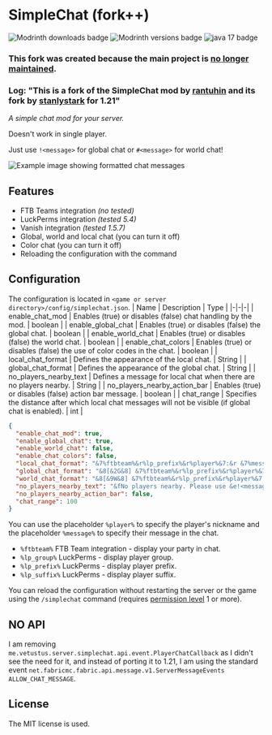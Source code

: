 # SimpleChat (fork++)

![Modrinth downloads badge](https://img.shields.io/modrinth/dt/PXaxqCH3)
![Modrinth versions badge](https://img.shields.io/modrinth/game-versions/PXaxqCH3)
![java 17 badge](https://img.shields.io/badge/java-21+-orange?logo=java)

### This fork was created because the main project is [no longer maintained](https://github.com/cayennemc/SimpleChat/issues/11).

### Log: "This is a fork of the SimpleChat mod by [rantuhin](https://github.com/cayennemc/SimpleChat) and its fork by [stanlystark](https://github.com/stanlystark/SimpleChat) for 1.21"

_A simple chat mod for your server._

Doesn't work in single player.

Just use `!<message>` for global chat or `#<message>` for world chat!

![Example image showing formatted chat messages](https://i.imgur.com/aWeZ1DV.png)
## Features
- FTB Teams integration _(no tested)_
- LuckPerms integration _(tested 5.4)_
- Vanish integration _(tested 1.5.7)_
- Global, world and local chat (you can turn it off)
- Color chat (you can turn it off)
- Reloading the configuration with the command

## Configuration
The configuration is located in `<game or server directory>/config/simplechat.json`.
| Name | Description | Type |
|-|-|-|
| enable_chat_mod | Enables (true) or disables (false) chat handling by the mod. | boolean |
| enable_global_chat | Enables (true) or disables (false) the global chat. | boolean |
| enable_world_chat | Enables (true) or disables (false) the world chat. | boolean |
| enable_chat_colors | Enables (true) or disables (false) the use of color codes in the chat. | boolean |
| local_chat_format | Defines the appearance of the local chat. | String |
| global_chat_format | Defines the appearance of the global chat. | String |
| no_players_nearby_text | Defines a message for local chat when there are no players nearby. | String |
| no_players_nearby_action_bar | Enables (true) or disables (false) action bar message. | boolean |
| chat_range | Specifies the distance after which local chat messages will not be visible (if global chat is enabled). | int |

```json
{
  "enable_chat_mod": true,
  "enable_global_chat": true,
  "enable_world_chat": false,
  "enable_chat_colors": false,
  "local_chat_format": "&7%ftbteam%&r%lp_prefix%&r%player%&7:&r &7%message%",
  "global_chat_format": "&8[&2G&8] &7%ftbteam%&r%lp_prefix%&r%player%&7:&r &e%message%",
  "world_chat_format": "&8[&9W&8] &7%ftbteam%&r%lp_prefix%&r%player%&7:&r &e%message%",
  "no_players_nearby_text": "&fNo players nearby. Please use &e!<message> &ffor global chat.",
  "no_players_nearby_action_bar": false,
  "chat_range": 100
}
```
You can use the placeholder `%player%` to specify the player's nickname and the placeholder `%message%` to specify their message in the chat.

- `%ftbteam%` FTB Team integration - display your party in chat.
- `%lp_group%` LuckPerms - display player group.
- `%lp_prefix%` LuckPerms - display player prefix.
- `%lp_suffix%` LuckPerms - display player suffix.

You can reload the configuration without restarting the server or the game using the `/simplechat` command (requires [permission level](https://minecraft.fandom.com/wiki/Server.properties#op-permission-level) 1 or more).

## NO API
I am removing `me.vetustus.server.simplechat.api.event.PlayerChatCallback` as I didn't see the need for it, and instead of porting it to 1.21, I am using the standard event `net.fabricmc.fabric.api.message.v1.ServerMessageEvents` `ALLOW_CHAT_MESSAGE`.

## License
The MIT license is used.